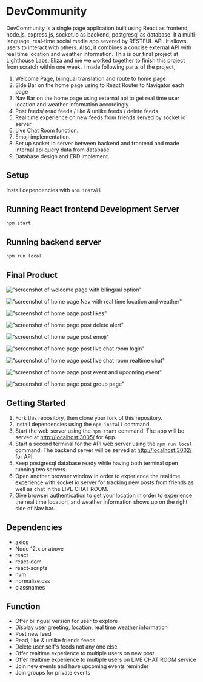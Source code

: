 # DevCommunity

DevCommunity is a single page application built using React as frontend, node.js, express.js, socket.io as backend, postgresql as database. It a multi-language, real-time social media app severed by RESTFUL API. It allows users to interact with others. Also, it combines a concise external API with real time location and weather information. 
This is our final project at Lighthouse Labs, Eliza and me we worked together to finish this project from scratch within one week. 
I made following parts of the project,
1. Welcome Page, bilingual translation  and route to home page
2. Side Bar on the home page using to React Router to Navigator each page
3. Nav Bar on the home page using external api to get real time user location and weather information accordingly.
4. Post feeds/ read feeds / like & unlike feeds / delete feeds 
5. Real time experience on new feeds from friends served by socket io server
6. Live Chat Room function.
7. Emoji implementation. 
8. Set up socket io server between backend and frontend and made internal api query data from database.
9. Database design and ERD implement.

## Setup

Install dependencies with `npm install`.

## Running React frontend Development Server

```sh
npm start
```


## Running backend server

```sh
npm run local
```

## Final Product

!["screenshot of welcome page with bilingual option"](https://github.com/maggiezhao11/devCommunity/blob/master/doc/welcomePage%20bilingual%20option.png)


!["screenshot of home page Nav with real time location and weather"](https://github.com/maggiezhao11/devCommunity/blob/master/doc/topNavBar%20location%20and%20weather%20information.png)


!["screenshot of home page post likes"](https://github.com/maggiezhao11/devCommunity/blob/master/doc/post%20likes.png)


!["screenshot of home page post delete alert"](https://github.com/maggiezhao11/devCommunity/blob/master/doc/delete%20alert.png)


!["screenshot of home page post emoji"](https://github.com/maggiezhao11/devCommunity/blob/master/doc/post%20emoji.png)


!["screenshot of home page post live chat room login"](https://github.com/maggiezhao11/devCommunity/blob/master/doc/livechatroom%20login.png)


!["screenshot of home page post live chat room realtime chat"](https://github.com/maggiezhao11/devCommunity/blob/master/doc/realtime%20live%20chat.png)


!["screenshot of home page post event and upcoming event"](https://github.com/maggiezhao11/devCommunity/blob/master/doc/event%20and%20upcoming%20event.png)


!["screenshot of home page post group page"](https://github.com/maggiezhao11/devCommunity/blob/master/doc/groups%20page.png)



## Getting Started

1. Fork this repository, then clone your fork of this repository.
2. Install dependencies using the `npm install` command.
3. Start the web server using the `npm start` command. The app will be served at <http://localhost:3005/> for App.
3. Start a second terminal for the API web server using the `npm run local` command. The backend server will be served at <http://localhost:3002/> for API.
4. Keep postgresql database ready while having both terminal open running two servers.
5. Open another browser window in order to experience the realtime experience with socket io server for tracking new posts from friends as well as chat in the LIVE CHAT ROOM.
6. Give browser authentication to get your location in order to experience the real time location, and weather information shows up on the right side of Nav bar. 


## Dependencies
- axios
- Node 12.x or above
- react
- react-dom
- react-scripts
- nvm
- normalize.css
- classnames



## Function
- Offer bilingual version for user to explore
- Display user greeting, location, real time weather information
- Post new feed
- Read, like & unlike friends feeds
- Delete user self's feeds not any one else
- Offer realtime experience to multiple users on new post
- Offer realtime experience to multiple users on LIVE CHAT ROOM service
- Join new events and have upcoming events reminder
- Join groups for private events
